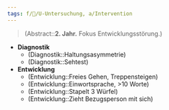 ```yaml
---
tags: f/🦄/U-Untersuchung, a/Intervention
---
```

> (Abstract::**2. Jahr.** Fokus Entwicklungsstörung.)
- **Diagnostik**
	- (Diagnostik::Haltungsasymmetrie)
	- (Diagnostik::Sehtest)
- **Entwicklung**
	- (Entwicklung::Freies Gehen, Treppensteigen)
	- (Entwicklung::Einwortsprache, >10 Worte)
	- (Entwicklung::Stapelt 3 Würfel)
	- (Entwicklung::Zieht Bezugsperson mit sich)
